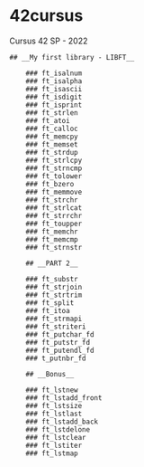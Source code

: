 # 42cursus
Cursus 42 SP - 2022

	## __My first library - LIBFT__

		### ft_isalnum
		### ft_isalpha
		### ft_isascii
		### ft_isdigit
		### ft_isprint
		### ft_strlen
		### ft_atoi
		### ft_calloc
		### ft_memcpy
		### ft_memset
		### ft_strdup
		### ft_strlcpy
		### ft_strncmp
		### ft_tolower
		### ft_bzero
		### ft_memmove
		### ft_strchr
		### ft_strlcat
		### ft_strrchr
		### ft_toupper
		### ft_memchr
		### ft_memcmp
		### ft_strnstr

		## __PART 2__

		### ft_substr
		### ft_strjoin
		### ft_strtrim
		### ft_split
		### ft_itoa
		### ft_strmapi
		### ft_striteri
		### ft_putchar_fd
		### ft_putstr_fd
		### ft_putendl_fd
		### t_putnbr_fd

		## __Bonus__
		
		### ft_lstnew
		### ft_lstadd_front
		### ft_lstsize
		### ft_lstlast
		### ft_lstadd_back
		### ft_lstdelone
		### ft_lstclear
		### ft_lstiter
		### ft_lstmap